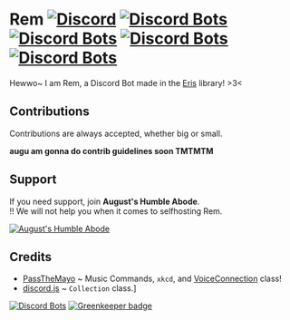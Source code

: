 # Rem [![Discord](https://discordapp.com/api/guilds/382725233695522816/embed.png)](https://rembot.xyz/discord) [![Discord Bots](https://discordbots.org/api/widget/status/447229568282132510.svg)](https://discordbots.org/bot/447229568282132510) [![Discord Bots](https://discordbots.org/api/widget/upvotes/447229568282132510.svg)](https://discordbots.org/bot/447229568282132510) [![Discord Bots](https://discordbots.org/api/widget/lib/447229568282132510.svg)](https://discordbots.org/bot/447229568282132510) [![Discord Bots](https://discordbots.org/api/widget/owner/447229568282132510.svg)](https://discordbots.org/bot/447229568282132510)
Hewwo~ I am Rem, a Discord Bot made in the [Eris](https://abal.moe/Eris) library! >3<

## Contributions
Contributions are always accepted, whether big or small.

**augu am gonna do contrib guidelines soon TMTMTM**

## Support
If you need support, join **August's Humble Abode**.  
!! We will not help you when it comes to selfhosting Rem.

[![August's Humble Abode](https://discordapp.com/api/guilds/382725233695522816/embed.png?style=banner3)](https://rembot.xyz/discord)

## Credits
* [PassTheMayo](https://github.com/PassTheMayo) ~ Music Commands, `xkcd`, and [VoiceConnection](https://github.com/RemDiscordBot/Rem/blob/master/src/core/structures/VoiceConnection.js) class!
* [discord.js](https://github.com/discordjs/discord.js) ~ `Collection` class.]

[![Discord Bots](https://discordbots.org/api/widget/447229568282132510.svg)](https://discordbots.org/bot/447229568282132510) [![Greenkeeper badge](https://badges.greenkeeper.io/RemDiscordBot/Rem.svg)](https://greenkeeper.io/)
